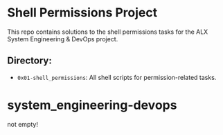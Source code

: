 # Shell Permissions Project

This repo contains solutions to the shell permissions tasks for the ALX System Engineering & DevOps project.

## Directory:
- `0x01-shell_permissions`: All shell scripts for permission-related tasks.
# system_engineering-devops
not empty!
